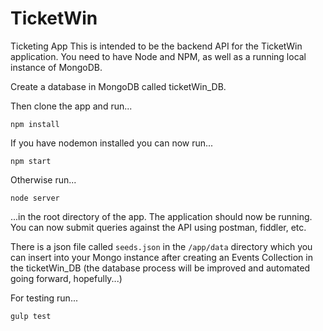 # TicketWin
Ticketing App
This is intended to be the backend API for the TicketWin application. You need to have Node and NPM, as well as a running local instance of MongoDB. 

Create a database in MongoDB called ticketWin_DB.

Then clone the app and run...

<code>npm install</code>

If you have nodemon installed you can now run...

<code>npm start</code>

Otherwise run...

<code>node server</code>

...in the root directory of the app. The application should now be running. You can now submit queries against the API using postman, fiddler, etc. 

There is a json file called <code>seeds.json</code> in the <code>/app/data</code> directory which you can insert into your Mongo instance after creating an Events Collection in the ticketWin_DB (the database process will be improved and automated going forward, hopefully...)

For testing run...

<code>gulp test</code>
